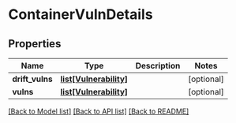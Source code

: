 # ContainerVulnDetails

## Properties
Name | Type | Description | Notes
------------ | ------------- | ------------- | -------------
**drift_vulns** | [**list[Vulnerability]**](Vulnerability.md) |  | [optional] 
**vulns** | [**list[Vulnerability]**](Vulnerability.md) |  | [optional] 

[[Back to Model list]](../README.md#documentation-for-models) [[Back to API list]](../README.md#documentation-for-api-endpoints) [[Back to README]](../README.md)

